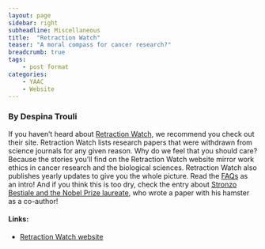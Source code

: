 ```yaml
---
layout: page
sidebar: right
subheadline: Miscellaneous
title:  "Retraction Watch"
teaser: "A moral compass for cancer research?"
breadcrumb: true
tags:
    - post format
categories:
    - YAAC
    - Website
---
```


### By Despina Trouli

If you haven’t heard about <a href="http://retractionwatch.com/" target="_blank">Retraction Watch</a>, we recommend you check out their site. Retraction Watch lists research papers that were withdrawn from science journals for any given reason. Why do we feel that you should care? Because the stories you’ll find on the Retraction Watch website mirror work ethics in cancer research and the biological sciences. Retraction Watch also publishes yearly updates to give you the whole picture. Read the <a href="http://retractionwatch.com/the-retraction-watch-faq/" target="_blank">FAQs</a> as an intro! And if you think this is too dry, check the entry about <a href="http://retractionwatch.com/2014/10/09/should-papers-be-retracted-if-one-of-the-authors-is-a-total-asshole/" target="_blank">Stronzo Bestiale and the Nobel Prize laureate</a>, who wrote a paper with his hamster as a co-author!

#### Links: 
- <a href="http://retractionwatch.com/" target="_blank">Retraction Watch website</a>

